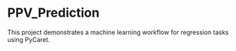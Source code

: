 # PPV_Prediction
This project demonstrates a machine learning workflow for regression tasks using PyCaret. 
